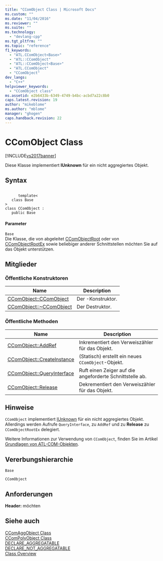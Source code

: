 ```yaml
---
title: "CComObject Class | Microsoft Docs"
ms.custom: ""
ms.date: "11/04/2016"
ms.reviewer: ""
ms.suite: ""
ms.technology: 
  - "devlang-cpp"
ms.tgt_pltfrm: ""
ms.topic: "reference"
f1_keywords: 
  - "ATL.CComObject<Base>"
  - "ATL::CComObject"
  - "ATL::CComObject<Base>"
  - "ATL.CComObject"
  - "CComObject"
dev_langs: 
  - "C++"
helpviewer_keywords: 
  - "CComObject class"
ms.assetid: e2b6433b-6349-4749-b4bc-acbd7a22c8b0
caps.latest.revision: 19
author: "mikeblome"
ms.author: "mblome"
manager: "ghogen"
caps.handback.revision: 22
---
```

# CComObject Class
[!INCLUDE[vs2017banner](../../assembler/inline/includes/vs2017banner.md)]

Diese Klasse implementiert **IUnknown** für ein nicht aggregiertes Objekt.  
  
## Syntax  
  
```  
  
      template<  
   class Base   
>  
class CComObject :  
   public Base  
```  
  
#### Parameter  
 `Base`  
 Die Klasse, die von abgeleitet [CComObjectRoot](../../atl/reference/ccomobjectroot-class.md) oder von [CComObjectRootEx](../../atl/reference/ccomobjectrootex-class.md) sowie beliebiger anderer Schnittstellen möchten Sie auf das Objekt unterstützen.  
  
## Mitglieder  
  
### Öffentliche Konstruktoren  
  
|Name|Description|  
|----------|-----------------|  
|[CComObject::CComObject](../Topic/CComObject::CComObject.md)|Der \-Konstruktor.|  
|[CComObject::~CComObject](../Topic/CComObject::~CComObject.md)|Der Destruktor.|  
  
### Öffentliche Methoden  
  
|Name|Description|  
|----------|-----------------|  
|[CComObject::AddRef](../Topic/CComObject::AddRef.md)|Inkrementiert den Verweiszähler für das Objekt.|  
|[CComObject::CreateInstance](../Topic/CComObject::CreateInstance.md)|\(Statisch\) erstellt ein neues `CComObject`\-Objekt.|  
|[CComObject::QueryInterface](../Topic/CComObject::QueryInterface.md)|Ruft einen Zeiger auf die angeforderte Schnittstelle ab.|  
|[CComObject::Release](../Topic/CComObject::Release.md)|Dekrementiert den Verweiszähler für das Objekt.|  
  
## Hinweise  
 `CComObject` implementiert [IUnknown](http://msdn.microsoft.com/library/windows/desktop/ms680509) für ein nicht aggregiertes Objekt.  Allerdings werden Aufrufe `QueryInterface`, zu `AddRef` und zu **Release** zu `CComObjectRootEx` delegiert.  
  
 Weitere Informationen zur Verwendung von `CComObject`, finden Sie im Artikel [Grundlagen von ATL\-COM\-Objekten](../../atl/fundamentals-of-atl-com-objects.md).  
  
## Vererbungshierarchie  
 `Base`  
  
 `CComObject`  
  
## Anforderungen  
 **Header:**  möchten  
  
## Siehe auch  
 [CComAggObject Class](../../atl/reference/ccomaggobject-class.md)   
 [CComPolyObject Class](../../atl/reference/ccompolyobject-class.md)   
 [DECLARE\_AGGREGATABLE](../Topic/DECLARE_AGGREGATABLE.md)   
 [DECLARE\_NOT\_AGGREGATABLE](../Topic/DECLARE_NOT_AGGREGATABLE.md)   
 [Class Overview](../../atl/atl-class-overview.md)